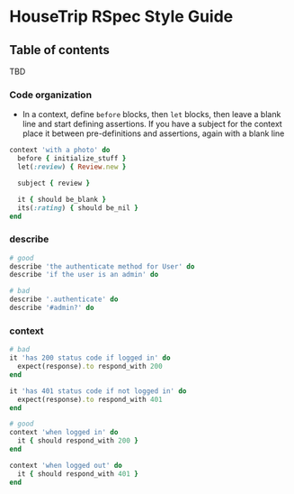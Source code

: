 # HouseTrip RSpec Style Guide

## Table of contents

TBD

### Code organization

- In a context, define `before` blocks, then `let` blocks, then leave a blank line and start defining assertions. If you have a subject for the context place it between pre-definitions and assertions, again with a blank line

```ruby
context 'with a photo' do
  before { initialize_stuff }
  let(:review) { Review.new }

  subject { review }

  it { should be_blank }
  its(:rating) { should be_nil }
end
```

### describe

```ruby
# good
describe 'the authenticate method for User' do
describe 'if the user is an admin' do

# bad
describe '.authenticate' do
describe '#admin?' do
```

### context

```ruby
# bad
it 'has 200 status code if logged in' do
  expect(response).to respond_with 200
end

it 'has 401 status code if not logged in' do
  expect(response).to respond_with 401
end

# good
context 'when logged in' do
  it { should respond_with 200 }
end

context 'when logged out' do
  it { should respond_with 401 }
end
```
